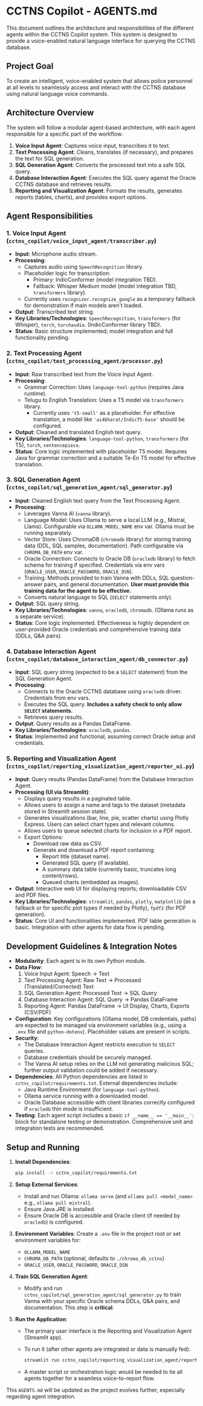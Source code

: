 # CCTNS Copilot - AGENTS.md

This document outlines the architecture and responsibilities of the different agents
within the CCTNS Copilot system. This system is designed to provide a voice-enabled
natural language interface for querying the CCTNS database.

## Project Goal

To create an intelligent, voice-enabled system that allows police personnel at all
levels to seamlessly access and interact with the CCTNS database using natural
language voice commands.

## Architecture Overview

The system will follow a modular agent-based architecture, with each agent
responsible for a specific part of the workflow:

1. **Voice Input Agent**: Captures voice input, transcribes it to text.
2. **Text Processing Agent**: Cleans, translates (if necessary), and prepares the text for SQL generation.
3. **SQL Generation Agent**: Converts the processed text into a safe SQL query.
4. **Database Interaction Agent**: Executes the SQL query against the Oracle CCTNS database and retrieves results.
5. **Reporting and Visualization Agent**: Formats the results, generates reports (tables, charts), and
   provides export options.

## Agent Responsibilities

### 1. Voice Input Agent (`cctns_copilot/voice_input_agent/transcriber.py`)

- **Input**: Microphone audio stream.
- **Processing**:
  - Captures audio using `SpeechRecognition` library.
  - Placeholder logic for transcription:
    - Primary: IndicConformer (model integration TBD).
    - Fallback: Whisper Medium model (model integration TBD, `transformers` library).
  - Currently uses `recognizer.recognize_google` as a temporary fallback for demonstration if main models
    aren't loaded.
- **Output**: Transcribed text string.
- **Key Libraries/Technologies**: `SpeechRecognition`, `transformers` (for Whisper), `torch`, `torchaudio`.
  (IndicConformer library TBD).
- **Status**: Basic structure implemented; model integration and full functionality pending.

### 2. Text Processing Agent (`cctns_copilot/text_processing_agent/processor.py`)

- **Input**: Raw transcribed text from the Voice Input Agent.
- **Processing**:
  - Grammar Correction: Uses `language-tool-python` (requires Java runtime).
  - Telugu to English Translation: Uses a T5 model via `transformers` library.
    - Currently uses `'t5-small'` as a placeholder. For effective translation, a model like
      `'ai4bharat/IndicT5-base'` should be configured.
- **Output**: Cleaned and translated English text query.
- **Key Libraries/Technologies**: `language-tool-python`, `transformers` (for T5), `torch`, `sentencepiece`.
- **Status**: Core logic implemented with placeholder T5 model. Requires Java for grammar correction and a
  suitable Te-En T5 model for effective translation.

### 3. SQL Generation Agent (`cctns_copilot/sql_generation_agent/sql_generator.py`)

- **Input**: Cleaned English text query from the Text Processing Agent.
- **Processing**:
  - Leverages Vanna AI (`vanna` library).
  - Language Model: Uses Ollama to serve a local LLM (e.g., Mistral, Llama). Configurable via
    `OLLAMA_MODEL_NAME` env var. Ollama must be running separately.
  - Vector Store: Uses ChromaDB (`chromadb` library) for storing training data (DDL, SQL samples,
    documentation). Path configurable via `CHROMA_DB_PATH` env var.
  - Oracle Connection: Connects to Oracle DB (`oracledb` library) to fetch schema for training if specified.
    Credentials via env vars (`ORACLE_USER`, `ORACLE_PASSWORD`, `ORACLE_DSN`).
  - Training: Methods provided to train Vanna with DDLs, SQL question-answer pairs, and general
    documentation. **User must provide this training data for the agent to be effective.**
  - Converts natural language to SQL (`SELECT` statements only).
- **Output**: SQL query string.
- **Key Libraries/Technologies**: `vanna`, `oracledb`, `chromadb`. (Ollama runs as a separate service).
- **Status**: Core logic implemented. Effectiveness is highly dependent on user-provided Oracle credentials and
  comprehensive training data (DDLs, Q&A pairs).

### 4. Database Interaction Agent (`cctns_copilot/database_interaction_agent/db_connector.py`)

- **Input**: SQL query string (expected to be a `SELECT` statement) from the SQL Generation Agent.
- **Processing**:
  - Connects to the Oracle CCTNS database using `oracledb` driver. Credentials from env vars.
  - Executes the SQL query. **Includes a safety check to only allow `SELECT` statements.**
  - Retrieves query results.
- **Output**: Query results as a Pandas DataFrame.
- **Key Libraries/Technologies**: `oracledb`, `pandas`.
- **Status**: Implemented and functional, assuming correct Oracle setup and credentials.

### 5. Reporting and Visualization Agent (`cctns_copilot/reporting_visualization_agent/reporter_ui.py`)

- **Input**: Query results (Pandas DataFrame) from the Database Interaction Agent.
- **Processing (UI via Streamlit)**:
  - Displays query results in a paginated table.
  - Allows users to assign a name and tags to the dataset (metadata stored in Streamlit session state).
  - Generates visualizations (bar, line, pie, scatter charts) using Plotly Express. Users can select chart
    types and relevant columns.
  - Allows users to queue selected charts for inclusion in a PDF report.
  - Export Options:
    - Download raw data as CSV.
    - Generate and download a PDF report containing:
      - Report title (dataset name).
      - Generated SQL query (if available).
      - A summary data table (currently basic, truncates long content/rows).
      - Queued charts (embedded as images).
- **Output**: Interactive web UI for displaying reports; downloadable CSV and PDF files.
- **Key Libraries/Technologies**: `streamlit`, `pandas`, `plotly`, `matplotlib` (as a fallback or for
  specific plot types if needed by Plotly), `fpdf2` (for PDF generation).
- **Status**: Core UI and functionalities implemented. PDF table generation is basic. Integration with other
  agents for data flow is pending.

## Development Guidelines & Integration Notes

- **Modularity**: Each agent is in its own Python module.
- **Data Flow**:
  1. Voice Input Agent: Speech -> Text
  2. Text Processing Agent: Raw Text -> Processed (Translated/Corrected) Text
  3. SQL Generation Agent: Processed Text -> SQL Query
  4. Database Interaction Agent: SQL Query -> Pandas DataFrame
  5. Reporting Agent: Pandas DataFrame -> UI Display, Charts, Exports (CSV/PDF)
- **Configuration**: Key configurations (Ollama model, DB credentials, paths) are expected to be managed via
  environment variables (e.g., using a `.env` file and `python-dotenv`). Placeholder values are present in
  scripts.
- **Security**:
  - The Database Interaction Agent restricts execution to `SELECT` queries.
  - Database credentials should be securely managed.
  - The Vanna AI setup relies on the LLM not generating malicious SQL; further output validation could be
    added if necessary.
- **Dependencies**: All Python dependencies are listed in `cctns_copilot/requirements.txt`. External
  dependencies include:
  - Java Runtime Environment (for `language-tool-python`).
  - Ollama service running with a downloaded model.
  - Oracle Database accessible with client libraries correctly configured if `oracledb` thin mode is
    insufficient.
- **Testing**: Each agent script includes a basic `if __name__ == '__main__':` block for standalone testing or
  demonstration. Comprehensive unit and integration tests are recommended.

## Setup and Running

1. **Install Dependencies**:

   ```bash
   pip install -r cctns_copilot/requirements.txt
   ```

2. **Setup External Services**:

   - Install and run Ollama: `ollama serve` (and `ollama pull <model_name>` e.g., `ollama pull mistral`).
   - Ensure Java JRE is installed.
   - Ensure Oracle DB is accessible and Oracle client (if needed by `oracledb`) is configured.

3. **Environment Variables**: Create a `.env` file in the project root or set environment variables for:

   - `OLLAMA_MODEL_NAME`
   - `CHROMA_DB_PATH` (optional, defaults to `./chroma_db_cctns`)
   - `ORACLE_USER`, `ORACLE_PASSWORD`, `ORACLE_DSN`

4. **Train SQL Generation Agent**:

   - Modify and run `cctns_copilot/sql_generation_agent/sql_generator.py` to train Vanna with your
     specific Oracle schema DDLs, Q&A pairs, and documentation. This step is **critical**.

5. **Run the Application**:

   - The primary user interface is the Reporting and Visualization Agent (Streamlit app).
   - To run it (after other agents are integrated or data is manually fed):

     ```bash
     streamlit run cctns_copilot/reporting_visualization_agent/reporter_ui.py
     ```

   - A master script or orchestration logic would be needed to tie all agents together for a seamless
     voice-to-report flow.

This `AGENTS.md` will be updated as the project evolves further, especially regarding agent integration.
